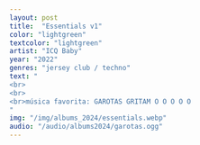 ```yaml
---
layout: post
title:  "Essentials v1"
color: "lightgreen"
textcolor: "lightgreen"
artist: "ICQ Baby"
year: "2022"
genres: "jersey club / techno"
text: "
<br>
<br>
<br>música favorita: GAROTAS GRITAM O O O O O
"
img: "/img/albums_2024/essentials.webp"
audio: "/audio/albums2024/garotas.ogg"
---
```

